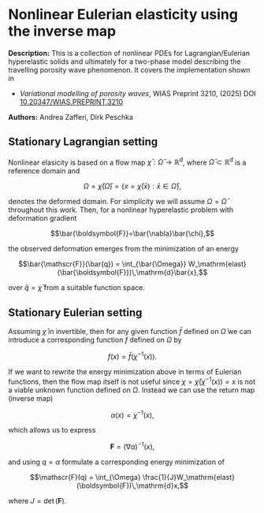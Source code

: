 # Nonlinear Eulerian elasticity using the inverse map

**Description:** This is a collection of nonlinear PDEs for Lagrangian/Eulerian hyperelastic solids and ultimately for a two-phase model describing the travelling porosity wave phenomenon. It covers the implementation shown in 

- *Variational modelling of porosity waves*, WIAS Preprint 3210, (2025) DOI [10.20347/WIAS.PREPRINT.3210](http://dx.doi.org/10.20347/WIAS.PREPRINT.3210)

**Authors:** Andrea Zafferi, Dirk Peschka



## Stationary Lagrangian setting

Nonlinear elasicity is based on a flow map $\bar{\chi}:\bar{\Omega}\to\mathbb{R}^d$, where $\bar{\Omega}\subset\mathbb{R}^d$ is a reference domain and 

```math
\Omega = \bar{\chi}(\bar{\Omega})=\{x=\bar{\chi}(\bar{x}):\bar{x}\in\bar{\Omega}\},
```

denotes the deformed domain. For simplicity we will assume $\Omega=\bar{\Omega}$ throughout this work. Then, for a nonlinear hyperelastic problem with deformation gradient

```math
\bar{\boldsymbol{F}}=\bar{\nabla}\bar{\chi},
```

the observed deformation emerges from the minimization of an energy

```math
\bar{\mathscr{F}}(\bar{q}) = \int_{\bar{\Omega}} W_\mathrm{elast}(\bar{\boldsymbol{F}})\,\mathrm{d}\bar{x},
```

over $\bar{q}=\bar{\chi}$ from a suitable function space.

## Stationary Eulerian setting

Assuming $\bar{\chi}$ in invertible, then for any given function $\bar{f}$ defined on $\bar{\Omega}$ we can introduce a corresponding function $f$ defined on $\Omega$ by

```math
f(x)=\bar{f}(\bar{\chi}^{-1}(x)).
```

If we want to rewrite the energy minimization above in terms of Eulerian functions, then the flow map itself is not useful since $\chi=\bar{\chi}(\bar{\chi}^{-1}(x))=x$ is not a viable unknown function defined on $\Omega$. Instead we can use the return map (inverse map)

```math
\alpha(x) = \bar{\chi}^{-1}(x),
```
which allows us to express

```math
\boldsymbol{F} = (\nabla\alpha)^{-1}(x),
```

and using $q=\alpha$ formulate a corresponding energy minimization of 

```math
\mathscr{F}(q) = \int_{\Omega} \frac{1}{J}W_\mathrm{elast}(\boldsymbol{F})\,\mathrm{d}x,
```

where $J=\det(\boldsymbol{F})$.
